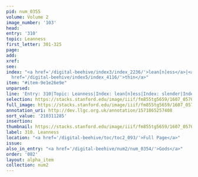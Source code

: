 ```yaml
---
pid: num_0355
volume: Volume 2
image_number: '103'
head:
entry: '310'
topic: Leanness
first_letter: 301-325
page:
add:
xref:
see:
index: "<a href='/digital-beehive/index3/index_2236/'>lean[n]ess</a>|<a href='/digital-beehive/index4/index_3749/'>slender</a>|<a
  href='/digital-beehive/index5/index_4116/'>thin</a>"
item: "#item-9e1e26e9e"
unparsed:
line: 'Entry: 310|Topic: Leanness|Index: lean[n]ess|Index: slender|Index: thin|#item-9e1e26e9e'
selection: https://stacks.stanford.edu/image/iiif/fm855tg5659/1607_0570/323,1285,3024,417/full/0/default.jpg
full_image: https://stacks.stanford.edu/image/iiif/fm855tg5659/1607_0570/full/full/0/default.jpg
annotation_uri: http://dev.llgc.org.uk/annotation/1571865257408
sort_value: '210311285'
insertion:
thumbnail: https://stacks.stanford.edu/image/iiif/fm855tg5659/1607_0570/323,1285,600,180/250,/0/default.jpg
label: 310. Leanness
location: "<a href='/digital-beehive/toc/toc2_093/'>Full Page</a>"
issue:
also_in_entry: "<a href='/digital-beehive/num2/num_0354/'>Gods</a>"
order: '082'
layout: alpha_item
collection: num2
---
```

